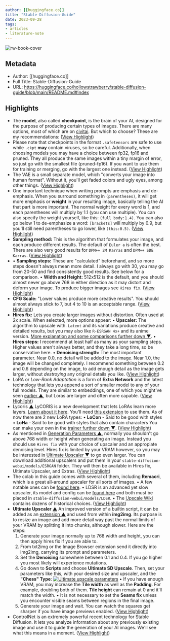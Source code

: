 ```yaml
---
author: [[huggingface.co]]
title: "Stable-Diffusion-Guide"
date: 2023-09-28
tags: 
- articles
- literature-note
---
```

![rw-book-cover](https://cdn-thumbnails.huggingface.co/social-thumbnails/models/hollowstrawberry/stable-diffusion-guide.png)

## Metadata
- Author: [[huggingface.co]]
- Full Title: Stable-Diffusion-Guide
- URL: https://huggingface.co/hollowstrawberry/stable-diffusion-guide/blob/main/README.md#index

## Highlights
- The **model**, also called **checkpoint**, is the brain of your AI, designed for the purpose of producing certain types of images. There are many options, most of which are on [civitai](https://civitai.com). But which to choose? These are my recommendations: ([View Highlight](https://read.readwise.io/read/01hbejdah1h3f6ctbjr5fmjjqh))
- Please note that checkpoints in the format `.safetensors` are safe to use while `.ckpt` **may** contain viruses, so be careful. Additionally, when choosing models you may have a choice between fp32, fp16 and pruned. They all produce the same images within a tiny margin of error, so just go with the smallest file (pruned-fp16). If you want to use them for training or merging, go with the largest one instead. ([View Highlight](https://read.readwise.io/read/01hbejej1a2kh1s6w863cqank0))
- The VAE is a small separate model, which "converts your image into human format". Without it, you'll get faded colors and ugly eyes, among other things. ([View Highlight](https://read.readwise.io/read/01hbejf28nq72chfbeaj7y7dwn))
- One important technique when writing prompts are emphasis and de-emphasis. When you surround something in `(parentheses)`, it will get more emphasis or **weight** in your resulting image, basically telling the AI that part is more important. The normal weight for every word is 1, and each parentheses will multiply by 1.1 (you can use multiple). You can also specify the weight yourself, like this: `(full body:1.4)`. You can also go below 1 to de-emphasize a word: `[brackets]` will multiply by 0.9, but you'll still need parentheses to go lower, like `(this:0.5)`. ([View Highlight](https://read.readwise.io/read/01hbejmyvsxmfxtw9ck3p07xxz))
- **Sampling method:** This is the algorithm that formulates your image, and each produce different results. The default of `Euler a` is often the best. There are also very good results for `DPM++ 2M Karras` and `DPM++ SDE Karras`. ([View Highlight](https://read.readwise.io/read/01hbejq3r8g82jytxgz4wz7ytr))
- • **Sampling steps:** These are "calculated" beforehand, and so more steps doesn't always mean more detail. I always go with 30, you may go from 20-50 and find consistently good results. See below for a comparison.
  • **Width and Height:** 512x512 is the default, and you should almost never go above 768 in either direction as it may distort and deform your image. To produce bigger images see `Hires fix`. ([View Highlight](https://read.readwise.io/read/01hbejq89cdhf8nws903jz4tp3))
- **CFG Scale:** "Lower values produce more creative results". You should almost always stick to 7, but 4 to 10 is an acceptable range. ([View Highlight](https://read.readwise.io/read/01hbejpxq2q46qc1t03a2ghvt7))
- **Hires fix:** Lets you create larger images without distortion. Often used at 2x scale. When selected, more options appear:
  • **Upscaler:** The algorithm to upscale with. `Latent` and its variations produce creative and detailed results, but you may also like `R-ESRGAN 4x+` and its anime version. [More explanation and some comparisons further down ▼](https://huggingface.co/hollowstrawberry/stable-diffusion-guide/blob/main/README.md#upscale).
  • **Hires steps:** I recommend at least half as many as your sampling steps. Higher values aren't always better, and they take a long time, so be conservative here.
  • **Denoising strength:** The most important parameter. Near 0.0, no detail will be added to the image. Near 1.0, the image will be changed completely. I recommend something between 0.2 and 0.6 depending on the image, to add enough detail as the image gets larger, without *destroying* any original details you like. ([View Highlight](https://read.readwise.io/read/01hbejqpkgyr0ntjx9vj6vtdmc))
- LoRA or *Low-Rank Adaptation* is a form of **Extra Network** and the latest technology that lets you append a sort of smaller model to any of your full models. They are similar to embeddings, one of which you might've seen [earlier ▲](https://huggingface.co/hollowstrawberry/stable-diffusion-guide/blob/main/README.md#promptneg), but Loras are larger and often more capable. ([View Highlight](https://read.readwise.io/read/01hbejym207ep3mxgqx5d13f76))
- Lycoris [▲](https://huggingface.co/hollowstrawberry/stable-diffusion-guide/blob/main/README.md#index)
  LyCORIS is a new development that lets LoRAs learn more layers. [Learn about it here](https://github.com/KohakuBlueleaf/Lycoris). You'll need [this extension](https://github.com/KohakuBlueleaf/a1111-sd-webui-locon) to use them.
  As of now there are 2 new LoRA types:
  • **LoCon** - Said to be good with styles
  • **LoHa** - Said to be good with styles that also contain characters
  You can make your own in the [trainer further down ▼](https://huggingface.co/hollowstrawberry/stable-diffusion-guide/blob/main/README.md#traincolab). ([View Highlight](https://read.readwise.io/read/01hbejzmh1w16w6kq3d8zt91ja))
- As mentioned in [Generation Parameters ▲](https://huggingface.co/hollowstrawberry/stable-diffusion-guide/blob/main/README.md#gen), normally you shouldn't go above 768 width or height when generating an image. Instead you should use `Hires fix` with your choice of upscaler and an appropiate denoising level. Hires fix is limited by your VRAM however, so you may be interested in [Ultimate Upscaler ▼](https://huggingface.co/hollowstrawberry/stable-diffusion-guide/blob/main/README.md#ultimate) to go even larger.
  You can download additional upscalers and put them in your `stable-diffusion-webui/models/ESRGAN` folder. They will then be available in Hires fix, Ultimate Upscaler, and Extras. ([View Highlight](https://read.readwise.io/read/01hbek06yq0zv9egdv4jen9vqc))
- The colab in this guide comes with several of them, including **Remacri**, which is a great all-around upscaler for all sorts of images.
  • A few notable ones can be [found here](https://huggingface.co/hollowstrawberry/upscalers-backup/tree/main/ESRGAN).
  • LDSR is an advanced yet slow upscaler, its model and config can be [found here](https://huggingface.co/hollowstrawberry/upscalers-backup/tree/main/LDSR) and both must be placed in `stable-diffusion-webui/models/LDSR`.
  • The [Upscale Wiki](https://upscale.wiki/wiki/Model_Database) contains dozens of historical choices. ([View Highlight](https://read.readwise.io/read/01hbek0w2qm75esfmmpmm4nxrh))
- **Ultimate Upscaler** [▲](https://huggingface.co/hollowstrawberry/stable-diffusion-guide/blob/main/README.md#index)
  An improved version of a builtin script, it can be added as an [extension ▲](https://huggingface.co/hollowstrawberry/stable-diffusion-guide/blob/main/README.md#extensions) and used from within **img2img**. Its purpose is to resize an image and add more detail way past the normal limits of your VRAM by splitting it into chunks, although slower. Here are the steps:
  1. Generate your image normally up to 768 width and height, you can then apply hires fix if you are able to.
  2. From txt2img or the Image Browser extension send it directly into img2img, carrying its prompt and parameters.
  3. Set the **Denoising** somewhere between 0.1 and 0.4. If you go higher you most likely will experience mutations.
  4. Go down to **Scripts** and choose **Ultimate SD Upscale**. Then, set your parameters like this, with your desired size and upscaler, and the **"Chess" Type**:
  [![Ultimate upscale parameters](https://huggingface.co/hollowstrawberry/stable-diffusion-guide/resolve/main/images/ultimate.png)](https://huggingface.co/hollowstrawberry/stable-diffusion-guide/blob/main/images/ultimate.png)
  • If you have enough VRAM, you may increase the **Tile width** as well as the **Padding**. For example, doubling both of them. **Tile height** can remain at 0 and it'll match the width.
  • It is not necessary to set the **Seams fix** unless you encounter visible seams between regions in the final image.
  5. Generate your image and wait. You can watch the squares get sharper if you have image previews enabled. ([View Highlight](https://read.readwise.io/read/01hbek8j1c3q3msv05q9x3g8ew))
- ControlNet is an extremely powerful recent technology for Stable Diffusion. It lets you analyze information about any previously existing image and use it to guide the generation of your AI images. We'll see what this means in a moment. ([View Highlight](https://read.readwise.io/read/01hben2fk5xj3vxbfcmx1yn78m))

